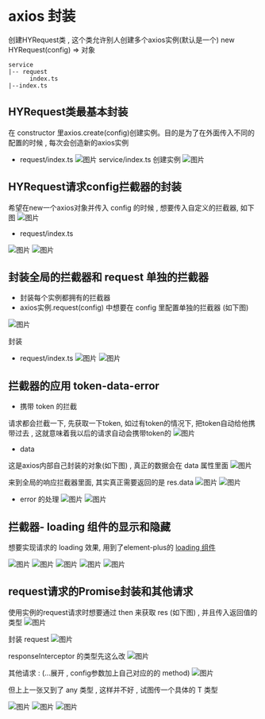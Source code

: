 # axios 封装
创建HYRequest类 , 这个类允许别人创建多个axios实例(默认是一个)  new HYRequest(config) => 对象

```
service 
|-- request 
      index.ts
|--index.ts
```
## HYRequest类最基本封装
在 constructor 里axios.create(config)创建实例。目的是为了在外面传入不同的配置的时候 , 每次会创造新的axios实例 

* request/index.ts
![图片](../.vuepress/public/images/HYRequest.png)
service/index.ts  创建实例
![图片](../.vuepress/public/images/req.png)
## HYRequest请求config拦截器的封装
希望在new一个axios对象并传入 config 的时候 , 想要传入自定义的拦截器, 如下图
![图片](../.vuepress/public/images/inters.png)

* request/index.ts

![图片](../.vuepress/public/images/inters1.png)
![图片](../.vuepress/public/images/inters2.png)

## 封装全局的拦截器和 request 单独的拦截器
* 封装每个实例都拥有的拦截器
* axios实例.request(config) 中想要在 config 里配置单独的拦截器 (如下图)

![图片](../.vuepress/public/images/alone.png)

封装

* request/index.ts
![图片](../.vuepress/public/images/all6.png)
![图片](../.vuepress/public/images/small.png)



## 拦截器的应用 token-data-error 
* 携带 token 的拦截 

请求都会拦截一下, 先获取一下token, 如过有token的情况下, 把token自动给他携带过去 , 这就意味着我以后的请求自动会携带token的
![图片](../.vuepress/public/images/rtoken.png)

* data

这是axios内部自己封装的对象(如下图) , 真正的数据会在 data 属性里面
![图片](../.vuepress/public/images/response7.png)

来到全局的响应拦截器里面, 其实真正需要返回的是 res.data
![图片](../.vuepress/public/images/rd2.png)
![图片](../.vuepress/public/images/rd.png)

* error 的处理
![图片](../.vuepress/public/images/eerr.png)
![图片](../.vuepress/public/images/eeee.png)

## 拦截器- loading 组件的显示和隐藏
想要实现请求的 loading 效果, 用到了element-plus的 [loading 组件](https://element-plus.gitee.io/zh-CN/component/loading.html#%E4%BB%A5%E6%9C%8D%E5%8A%A1%E7%9A%84%E6%96%B9%E5%BC%8F%E6%9D%A5%E8%B0%83%E7%94%A8)

![图片](../.vuepress/public/images/Elloading.png)
![图片](../.vuepress/public/images/el1.png)
![图片](../.vuepress/public/images/ELloading2.png)
![图片](../.vuepress/public/images/ELloading3.png)
![图片](../.vuepress/public/images/ELloading4.png)

## request请求的Promise封装和其他请求
使用实例的request请求时想要通过 then 来获取 res (如下图) , 并且传入返回值的类型
![图片](../.vuepress/public/images/requestreturn.png)

封装 request 
![图片](../.vuepress/public/images/promiserequest.png)

responseInterceptor 的类型先这么改
![图片](../.vuepress/public/images/9999.png)

其他请求 :  (...展开 , config参数加上自己对应的的 method) 
![图片](../.vuepress/public/images/else.png)

但上上一张又到了 any 类型 , 这样并不好 , 试图传一个具体的 T 类型

![图片](../.vuepress/public/images/t1.png)
![图片](../.vuepress/public/images/t2.png)
![图片](../.vuepress/public/images/t3.png)